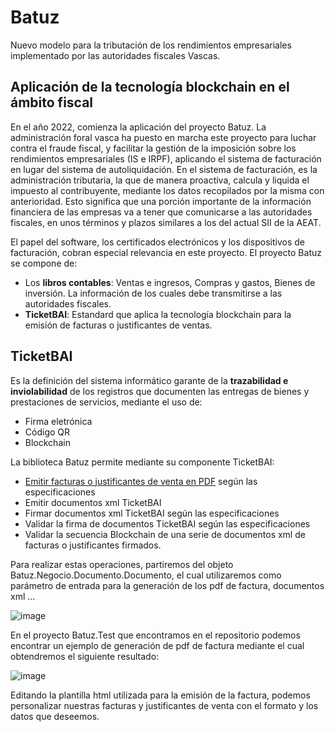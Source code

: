 # Batuz

Nuevo modelo para la tributación de los rendimientos empresariales implementado por las autoridades fiscales Vascas.

## Aplicación de la tecnología blockchain en el ámbito fiscal

En el año 2022, comienza la aplicación del proyecto Batuz. La administración foral vasca ha puesto en marcha este proyecto para luchar contra el fraude fiscal, y facilitar la gestión de la imposición sobre los rendimientos empresariales (IS e IRPF), aplicando el sistema de facturación en lugar del sistema de autoliquidación. En el sistema de facturación, es la administración tributaria, la que de manera proactiva, calcula y liquida el impuesto al contribuyente, mediante los datos recopilados por la misma con anterioridad. Esto significa que una porción importante de la información financiera de las empresas va a tener que comunicarse a las autoridades fiscales, en unos términos y plazos similares a los del actual SII de la AEAT.

El papel del software, los certificados electrónicos y los dispositivos de facturación, cobran especial relevancia en este proyecto. El proyecto Batuz se compone de:

* Los **libros contables**: Ventas e ingresos, Compras y gastos, Bienes de inversión. La información de los cuales debe transmitirse a las autoridades fiscales.
* **TicketBAI**: Estandard que aplica la tecnología blockchain para la emisión de facturas o justificantes de ventas.

## TicketBAI

Es la definición del sistema informático garante de la **trazabilidad e inviolabilidad** de los registros que documenten las entregas de bienes y prestaciones de servicios, mediante el uso de:

* Firma eletrónica
* Código QR
* Blockchain

La biblioteca Batuz permite mediante su componente TicketBAI:

* [Emitir facturas o justificantes de venta en PDF](https://github.com/mdiago/Batuz/wiki/TicketBAI---00001-Ejemplo-emisi%C3%B3n-factura-en-PDF) según las especificaciones
* Emitir documentos xml TicketBAI
* Firmar documentos xml TicketBAI según las especificaciones
* Validar la firma de documentos TicketBAI según las especificaciones
* Validar la secuencia Blockchain de una serie de documentos xml de facturas o justificantes firmados.

Para realizar estas operaciones, partiremos del objeto Batuz.Negocio.Documento.Documento, el cual utilizaremos como parámetro de entrada para la generación de los pdf de factura, documentos xml ...

![image](https://user-images.githubusercontent.com/22330809/136928401-4c652a4f-0f7c-435e-94f2-04b933866b24.png)

En el proyecto Batuz.Test que encontramos en el repositorio podemos encontrar un ejemplo de generación de pdf de factura mediante el cual obtendremos el siguiente resultado:

![image](https://user-images.githubusercontent.com/22330809/136931933-eb79e6b4-57f5-4c91-903e-af0e05a08bef.png)

Editando la plantilla html utilizada para la emisión de la factura, podemos personalizar nuestras facturas y justificantes de venta con el formato y los datos que deseemos.





